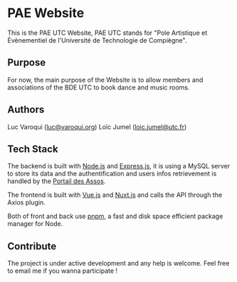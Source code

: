 # PAE Website

This is the PAE UTC Website, PAE UTC stands for "Pole Artistique et Évènementiel de l'Université de Technologie de Compiègne".

## Purpose

For now, the main purpose of the Website is to allow members and associations of the BDE UTC to book dance and music rooms.

## Authors

Luc Varoqui (luc@varoqui.org)
Loïc Jumel (loic.jumel@utc.fr)

## Tech Stack

The backend is built with [Node.js](https://nodejs.org/en/) and [Express.js](https://expressjs.com/fr/), it is using a MySQL server to store its data and the authentification and users infos retrievement is handled by the [Portail des Assos](https://github.com/simde-utc/portail).

The frontend is built with [Vue.js](https://vuejs.org/) and [Nuxt.js](https://nuxtjs.org) and calls the API through the Axios plugin.

Both of front and back use [pnpm](https://pnpm.js.org/), a fast and disk space efficient package manager for Node.

## Contribute

The project is under active development and any help is welcome. Feel free to email me if you wanna participate !
